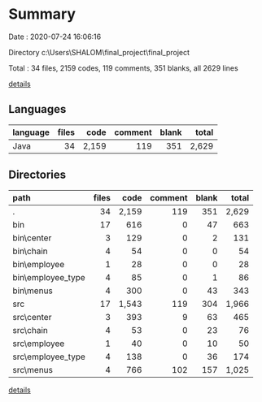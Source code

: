 # Summary

Date : 2020-07-24 16:06:16

Directory c:\Users\SHALOM\final_project\final_project

Total : 34 files,  2159 codes, 119 comments, 351 blanks, all 2629 lines

[details](details.md)

## Languages
| language | files | code | comment | blank | total |
| :--- | ---: | ---: | ---: | ---: | ---: |
| Java | 34 | 2,159 | 119 | 351 | 2,629 |

## Directories
| path | files | code | comment | blank | total |
| :--- | ---: | ---: | ---: | ---: | ---: |
| . | 34 | 2,159 | 119 | 351 | 2,629 |
| bin | 17 | 616 | 0 | 47 | 663 |
| bin\center | 3 | 129 | 0 | 2 | 131 |
| bin\chain | 4 | 54 | 0 | 0 | 54 |
| bin\employee | 1 | 28 | 0 | 0 | 28 |
| bin\employee_type | 4 | 85 | 0 | 1 | 86 |
| bin\menus | 4 | 300 | 0 | 43 | 343 |
| src | 17 | 1,543 | 119 | 304 | 1,966 |
| src\center | 3 | 393 | 9 | 63 | 465 |
| src\chain | 4 | 53 | 0 | 23 | 76 |
| src\employee | 1 | 40 | 0 | 10 | 50 |
| src\employee_type | 4 | 138 | 0 | 36 | 174 |
| src\menus | 4 | 766 | 102 | 157 | 1,025 |

[details](details.md)